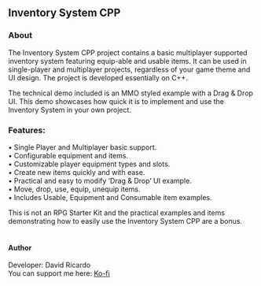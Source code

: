 ## Inventory System CPP

### About
The Inventory System CPP project contains a basic multiplayer supported inventory system featuring equip-able and usable items. It can be used in single-player and multiplayer projects, regardless of your game theme and UI design. The project is developed essentially on C++.

The technical demo included is an MMO styled example with a Drag & Drop UI. This demo showcases how quick it is to implement and use the Inventory System in your own project.

### Features:                                               
• Single Player and Multiplayer basic support.          <br>
• Configurable equipment and items.                     <br>
• Customizable player equipment types and slots.        <br>
• Create new items quickly and with ease.               <br>
• Practical and easy to modify ‘Drag & Drop’ UI example.<br>
• Move, drop, use, equip, unequip items.                <br>
• Includes Usable, Equipment and Consumable item examples.

This is not an RPG Starter Kit and the practical examples and items demonstrating how to easily use the Inventory System CPP are a bonus.
<br> <br>

#### Author 
Developer: David Ricardo
<br>
You can support me here: <a href="https://ko-fi.com/davidcricardo"> Ko-fi  </a>
<br>